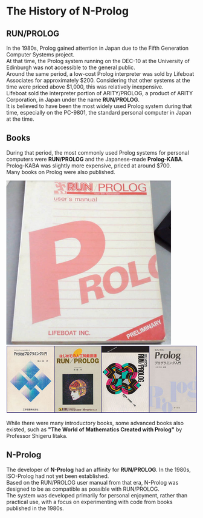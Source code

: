 # The History of N-Prolog  

## RUN/PROLOG  
In the 1980s, Prolog gained attention in Japan due to the Fifth Generation Computer Systems project.  
At that time, the Prolog system running on the DEC-10 at the University of Edinburgh was not accessible to the general public.  
Around the same period, a low-cost Prolog interpreter was sold by Lifeboat Associates for approximately $200. Considering that other systems at the time were priced above $1,000, this was relatively inexpensive.  
Lifeboat sold the interpreter portion of ARITY/PROLOG, a product of ARITY Corporation, in Japan under the name **RUN/PROLOG**.  
It is believed to have been the most widely used Prolog system during that time, especially on the PC-9801, the standard personal computer in Japan at the time.  

## Books  
During that period, the most commonly used Prolog systems for personal computers were **RUN/PROLOG** and the Japanese-made **Prolog-KABA**. Prolog-KABA was slightly more expensive, priced at around $700.  
Many books on Prolog were also published.  

![Image](book1.png)
![Image](book2.png)


While there were many introductory books, some advanced books also existed, such as **"The World of Mathematics Created with Prolog"** by Professor Shigeru Iitaka.  

## N-Prolog  
The developer of **N-Prolog** had an affinity for **RUN/PROLOG**. In the 1980s, ISO-Prolog had not yet been established.  
Based on the RUN/PROLOG user manual from that era, N-Prolog was designed to be as compatible as possible with RUN/PROLOG.  
The system was developed primarily for personal enjoyment, rather than practical use, with a focus on experimenting with code from books published in the 1980s.  

